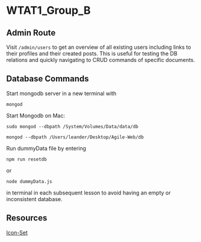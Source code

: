 # WTAT1_Group_B

## Admin Route

Visit `/admin/users` to get an overview of all existing users including links to their profiles and their created posts.
This is useful for testing the DB relations and quickly navigating to CRUD commands of specific documents.

## Database Commands

Start mongodb server in a new terminal with
``` 
mongod 
```


Start Mongodb on Mac: 

```
sudo mongod --dbpath /System/Volumes/Data/data/db
```
```
mongod --dbpath /Users/leander/Desktop/Agile-Web/db
```

Run dummyData file by entering 
```
npm run resetdb
```
or

```
node dummyData.js
```
in terminal in each subsequent lesson to avoid having an empty or inconsistent database.

## Resources

[Icon-Set](https://www.streamlinehq.com/icons/streamline-mini-line)
